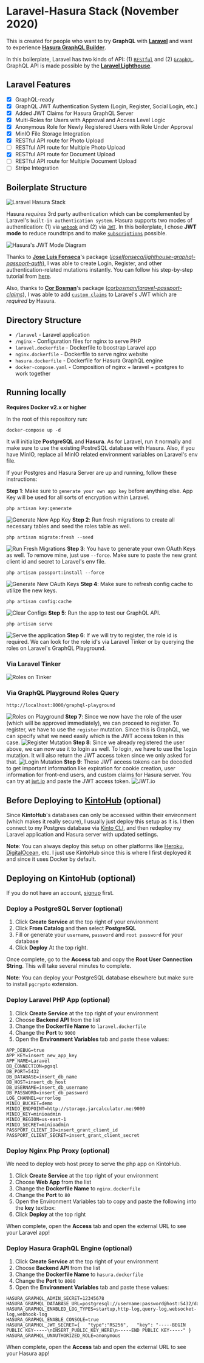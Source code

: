 # Laravel-Hasura Stack (November 2020)

This is created for people who want to try **GraphQL** with [**Laravel**](https://laravel.com) and want to experience [**Hasura GraphQL Builder**](https://hasura.io).

In this boilerplate, Laravel has two kinds of API: (1) [`RESTful`](https://restfulapi.net) and (2) [`GraphQL`](https://graphql.org). GraphQL API is made possible by the [**Laravel Lighthouse**](https://lighthouse-php.com).

## Laravel Features

- [x] GraphQL-ready
- [x] GraphQL JWT Authentication System (Login, Register, Social Login, etc.)
- [x] Added JWT Claims for Hasura GraphQL Server
- [x] Multi-Roles for Users with Approval and Access Level Logic
- [x] Anonymous Role for Newly Registered Users with Role Under Approval
- [x] MinIO File Storage Integration
- [x] RESTful API route for Photo Upload
- [ ] RESTful API route for Multiple Photo Upload
- [x] RESTful API route for Document Upload
- [ ] RESTful API route for Multiple Document Upload
- [ ] Stripe Integration

## Boilerplate Structure

![Laravel Hasura Stack](./images/LaravelHasura.png)

Hasura _requires_ 3rd party authentication which can be complemented by Laravel's `built-in authentication system`. Hasura supports two modes of authentication: (1) via [`webook`](https://hasura.io/docs/1.0/graphql/core/auth/authentication/index.html#webhook) and (2) via [`JWT`](https://hasura.io/docs/1.0/graphql/core/auth/authentication/index.html#jwt-json-web-token). In this boilerplate, I chose **JWT mode** to reduce roundtrips and to make [`subscriptions`](https://www.apollographql.com/docs/react/data/subscriptions/) possible.

![Hasura's JWT Mode Diagram](./images/HasuraJWTMode.jpg)

Thanks to [**Jose Luis Fonseca**](https://twitter.com/Joselfonseca)'s package ([_joselfonseca/lighthouse-graphql-passport-auth_](https://lighthouse-php-auth.com)), I was able to create Login, Register, and other authentication-related mutations instantly. You can follow his step-by-step tutorial from [here](https://dev.to/joselfonseca/graphql-auth-with-passport-and-lighthouse-php-14g5).

Also, thanks to [**Cor Bosman**](https://github.com/corbosman)'s package ([_corbosman/laravel-passport-claims_](https://github.com/corbosman/laravel-passport-claims)), I was able to add [`custom claims`](https://hasura.io/docs/1.0/graphql/core/auth/authentication/jwt.html#the-spec) to Laravel's JWT which are _required_ by Hasura.

## Directory Structure

- `/laravel` - Laravel application
- `/nginx` - Configuration files for nginx to serve PHP
- `laravel.dockerfile` - Dockerfile to boostrap Laravel app
- `nginx.dockerfile` - Dockerfile to serve nginx website
- `hasura.dockerfile` - Dockerfile for Hasura GraphQL engine
- `docker-compose.yaml` - Composition of nginx + laravel + postgres to work together

## Running locally

**Requires Docker v2.x or higher**

In the root of this repository run:

```
docker-compose up -d
```

It will initialize **PostgreSQL** and **Hasura**. As for Laravel, run it normally and make sure to use the existing PostreSQL database with Hasura. Also, if you have MinIO, replace all MinIO related environment variables on Laravel's env file.

If your Postgres and Hasura Server are up and running, follow these instructions:

**Step 1**: Make sure to `generate your own app key` before anything else. App Key will be used for all sorts of encryption within Laravel.

```
php artisan key:generate
```

![Generate New App Key](./images/01_AppKey.png)
**Step 2**: Run fresh migrations to create all necessary tables and seed the roles table as well.

```
php artisan migrate:fresh --seed
```

![Run Fresh Migrations](./images/02_Migrate.png)
**Step 3**: You have to generate your own OAuth Keys as well. To remove mine, just use `--force`. Make sure to paste the new grant client id and secret to Laravel's env file.

```
php artisan passport:install --force
```

![Generate New OAuth Keys](./images/03_OAuthKeys.png)
**Step 4**: Make sure to refresh config cache to utilize the new keys.

```
php artisan config:cache
```

![Clear Configs](./images/04_ClearConfigs.png)
**Step 5**: Run the app to test our GraphQL API.

```
php artisan serve
```

![Serve the application](./images/05_Serve.png)
**Step 6**: If we will try to register, the role id is required. We can look for the role id's via Laravel Tinker or by querying the roles on Laravel's GraphQL Playground.

### Via Laravel Tinker

![Roles on Tinker](./images/06_Tinker.png)

### Via GraphQL Playground Roles Query

```
http://localhost:8000/graphql-playground
```

![Roles on Playground](./images/07_PlaygroundQuery.png)
**Step 7**: Since we now have the role of the user (which will be approved immediately), we can proceed to register. To register, we have to use the `register` mutation. Since this is GraphQL, we can specify what we need easily which is the JWT access token in this case.
![Register Mutation](./images/08_PlaygroundRegister.png)
**Step 8**: Since we already registered the user above, we can now use it to login as well. To login, we have to use the `login` mutation. It will also return the JWT access token since we only asked for that.
![Login Mutation](./images/07_PlaygroundLogin.png)
**Step 9**: These JWT access tokens can be decoded to get important information like expiration for cookie creation, user information for front-end users, and custom claims for Hasura server. You can try at [jwt.io](https://jwt.io) and paste the JWT access token.
![JWT.io](./images/09_JWTDecode.png)

## Before Deploying to [KintoHub](https://www.kintohub.com) (optional)

Since **KintoHub**'s databases can only be accessed within their environment (which makes it really secure), I usually just deploy this setup as it is. I then connect to my Postgres database via [Kinto CLI](https://github.com/kintohub/kinto-cli), and then redeploy my Laravel application and Hasura server with updated settings.

**Note**: You can always deploy this setup on other platforms like [Heroku](https://www.heroku.com), [DigitalOcean](https://www.digitalocean.com), etc. I just use KintoHub since this is where I first deployed it and since it uses Docker by default.

## Deploying on KintoHub (optional)

If you do not have an account, [signup](https://www.kintohub.com) first.

### Deploy a PostgreSQL Server (optional)

1. Click **Create Service** at the top right of your environment
2. Click **From Catalog** and then select **PostgreSQL**
3. Fill or generate your `username`, `password` and `root password` for your database
4. Click **Deploy** At the top right.

Once complete, go to the **Access** tab and copy the **Root User Connection String**. This will take several minutes to complete.

**Note**: You can deploy your PostgreSQL database elsewhere but make sure to install `pgcrypto` extension.

### Deploy Laravel PHP App (optional)

1. Click **Create Service** at the top right of your environment
2. Choose **Backend API** from the list
3. Change the **Dockerfile Name** to `laravel.dockerfile`
4. Change the **Port** to `9000`
5. Open the **Environment Variables** tab and paste these values:

```
APP_DEBUG=true
APP_KEY=insert_new_app_key
APP_NAME=Laravel
DB_CONNECTION=pgsql
DB_PORT=5432
DB_DATABASE=insert_db_name
DB_HOST=insert_db_host
DB_USERNAME=insert_db_username
DB_PASSWORD=insert_db_password
LOG_CHANNEL=errorlog
MINIO_BUCKET=demo
MINIO_ENDPOINT=http://storage.jarcalculator.me:9000
MINIO_KEY=minioadmin
MINIO_REGION=us-east-1
MINIO_SECRET=minioadmin
PASSPORT_CLIENT_ID=insert_grant_client_id
PASSPORT_CLIENT_SECRET=insert_grant_client_secret
```

### Deploy Nginx Php Proxy (optional)

We need to deploy web host proxy to serve the php app on KintoHub.

1. Click **Create Service** at the top right of your environment
2. Choose **Web App** from the list
3. Change the **Dockerfile Name** to `nginx.dockerfile`
4. Change the **Port** to `80`
5. Open the Environment Variables tab to copy and paste the following into the **key** textbox:
6. Click **Deploy** at the top right

When complete, open the **Access** tab and open the external URL to see your Laravel app!

### Deploy Hasura GraphQL Engine (optional)

1. Click **Create Service** at the top right of your environment
2. Choose **Backend API** from the list
3. Change the **Dockerfile Name** to `hasura.dockerfile`
4. Change the **Port** to `8080`
5. Open the **Environment Variables** tab and paste these values:

```
HASURA_GRAPHQL_ADMIN_SECRET=12345678
HASURA_GRAPHQL_DATABASE_URL=postgresql://username:password@host:5432/database
HASURA_GRAPHQL_ENABLED_LOG_TYPES=startup,http-log,query-log,websocket-log,webhook-log
HASURA_GRAPHQL_ENABLE_CONSOLE=true
HASURA_GRAPHQL_JWT_SECRET={   "type":"RS256",   "key": "-----BEGIN PUBLIC KEY-----\nINSERT_PUBLIC_KEY_HERE\n-----END PUBLIC KEY-----" }
HASURA_GRAPHQL_UNAUTHORIZED_ROLE=anonymous
```

When complete, open the **Access** tab and open the external URL to see your Hasura app!
